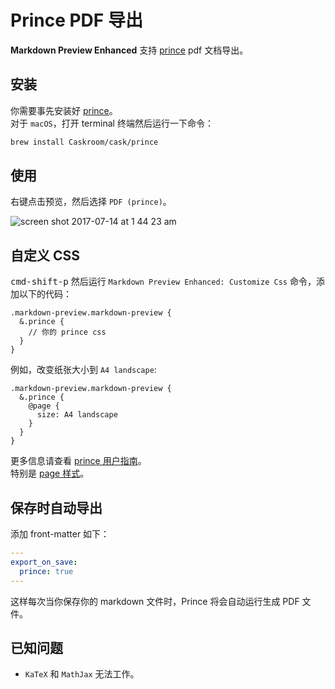 # Prince PDF 导出
**Markdown Preview Enhanced** 支持 [prince](https://www.princexml.com/) pdf 文档导出。    

## 安装  
你需要事先安装好 [prince](https://www.princexml.com/)。    
对于 `macOS`，打开 terminal 终端然后运行一下命令：
```sh
brew install Caskroom/cask/prince
```

## 使用
右键点击预览，然后选择 `PDF (prince)`。    

![screen shot 2017-07-14 at 1 44 23 am](https://user-images.githubusercontent.com/1908863/28201287-fb5ea8d0-6835-11e7-9bdb-2afb458ee5cc.png)

## 自定义 CSS
<kbd>cmd-shift-p</kbd> 然后运行 `Markdown Preview Enhanced: Customize Css` 命令，添加以下的代码：    

```less
.markdown-preview.markdown-preview {
  &.prince {
    // 你的 prince css
  }
}
```

例如，改变纸张大小到 `A4 landscape`:  
```less
.markdown-preview.markdown-preview {
  &.prince {
    @page {
      size: A4 landscape
    }
  }
}
```

更多信息请查看 [prince 用户指南](https://www.princexml.com/doc/)。   
特别是 [page 样式](https://www.princexml.com/doc/paged/#page-styles)。    

## 保存时自动导出
添加 front-matter 如下：  
```yaml
---
export_on_save:
  prince: true
---
```
这样每次当你保存你的 markdown 文件时，Prince 将会自动运行生成 PDF 文件。  

## 已知问题
* `KaTeX` 和 `MathJax` 无法工作。    